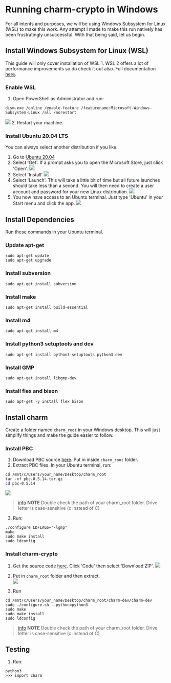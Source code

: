 # Running charm-crypto in Windows
For all intents and purposes, we will be using Windows Subsystem for Linux (WSL) to make this work. Any attempt I made 
to make this run natively has been frustratingly unsuccessful. With that being said, let us begin.

## Install Windows Subsystem for Linux (WSL)
This guide will only cover installation of WSL 1. WSL 2 offers a lot of performance improvements so do check it out also.
Full documentation [here](https://docs.microsoft.com/en-us/windows/wsl/install-win10).

### Enable WSL
1. Open PowerShell as Administrator and run:
```
dism.exe /online /enable-feature /featurename:Microsoft-Windows-Subsystem-Linux /all /norestart
```
![](https://i.imgur.com/uZsiAoc.png)
2. Restart your machine.

### Install Ubuntu 20.04 LTS
You can always select another distribution if you like.
1. Go to [Ubuntu 20.04](https://www.microsoft.com/store/apps/9n6svws3rx71)
2. Select 'Get'. If a prompt asks you to open the Microsoft Store, just click 'Open'.
![](https://i.imgur.com/dzdMyNh.png)
3. Select 'Install'
![](https://i.imgur.com/jRuRyKz.png)
4. Select 'Launch'. This will take a little bit of time but all future launches should take less than a second. You will 
then need to create a user account and password for your new Linux distribution.
![](https://i.imgur.com/by38oWW.png)
5. You now have access to an Ubuntu terminal. Just type 'Ubuntu' in your Start menu and click the app.
![](https://i.imgur.com/bpUHXLD.png)

## Install Dependencies
Run these commands in your Ubuntu terminal.

### Update apt-get
```
sudo apt-get update
sudo apt-get upgrade
```

### Install subversion
```
sudo apt-get install subversion
```

### Install make
```
sudo apt-get install build-essential
```

### Install m4
```
sudo apt-get install m4
```

### Install python3 setuptools and dev
```
sudo apt-get install python3-setuptools python3-dev
```

### Install GMP
```
sudo apt-get install libgmp-dev
```

### Install flex and bison
```
sudo apt-get -y install flex bison
```

## Install charm
Create a folder named `charm_root` in your Windows desktop. This will just simplify things and make the guide easier to 
follow.

### Install PBC
1. Download PBC source [here](https://crypto.stanford.edu/pbc/files/pbc-0.5.14.tar.gz). Put in inside `charm_root` folder.
2. Extract PBC files. In your Ubuntu terminal, run:
```
cd /mnt/c/Users/your_name/Desktop/charm_root
tar -xf pbc-0.5.14.tar.gz
cd pbc-0.5.14
```
![](https://i.imgur.com/cVsBwjh.png)
> [info](:Icon) **NOTE**
> Double check the path of your charm_root folder. Drive letter is case-sensitive (c instead of C)

3. Run:
```
./configure LDFLAGS="-lgmp" 
make
sudo make install
sudo ldconfig
```

### Install charm-crypto 
1. Get the source code [here](https://github.com/JHUISI/charm). Click 'Code' then select 'Download ZIP'.
![](https://i.imgur.com/URnXbKg.png)

2. Put in `charm_root` folder and then extract.  
![](https://i.imgur.com/0uGJ2Ud.png)

3. Run
```
cd /mnt/c/Users/your_name/Desktop/charm_root/charm-dev/charm-dev
sudo ./configure.sh --python=python3
sudo make
sudo make install
sudo ldconfig
```
> [info](:Icon) **NOTE**
> Double check the path of your charm_root folder. Drive letter is case-sensitive (c instead of C)

## Testing
1. Run:
```
python3
>>> import charm
```